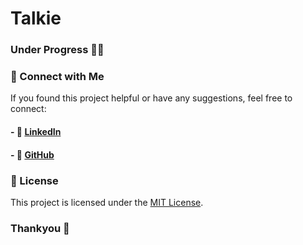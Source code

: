 # Talkie

### Under Progress 🧑‍💻 

### 📢 Connect with Me
If you found this project helpful or have any suggestions, feel free to connect:
#### - 🔗 [LinkedIn](https://www.linkedin.com/in/anshmnsoni)
#### - 🐙 [GitHub](https://github.com/AnshMNSoni)

### 📜 License
This project is licensed under the [MIT License](LICENSE).

### Thankyou 💫
